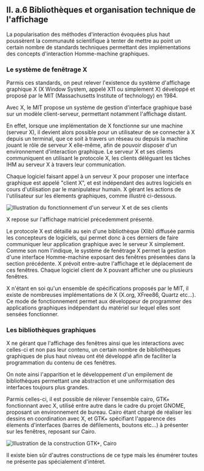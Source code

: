 ## II. a.6 Bibliothèques et organisation technique de l'affichage

La popularisation des méthodes d'interaction évoquées plus haut poussèrent la communauté scientifique à tenter de mettre au point un certain nombre de standards techniques permettant des implémentations des concepts d'interaction Homme-machine graphiques.

### Le système de fenêtrage X

Parmis ces standards, on peut relever l'existence du système d'affichage graphique X (X Window System, appelé X11 ou simplement X) développé et proposé par le MIT (Massachusetts Institute of technology) en 1984. 

Avec X, le MIT propose un système de gestion d'interface graphique basé sur un modèle client-serveur, permettant notamment l'affichage distant. 

En effet, lorsque une implémentation de X fonctionne sur une machine (serveur X), il devient alors possible pour un utilisateur de se connecter à X depuis un terminal, que ce soit à travers un réseau ou depuis la machine jouant le rôle de serveur X elle-même, afin de pouvoir disposer d'un environnement d'interaction graphique. Le serveur X et ses clients communiquent en utilisant le protocole X, les clients déléguant les tâches IHM au serveur X à travers leur communication. 

Chaque logiciel faisant appel à un serveur X pour proposer une interface graphique est appelé "client X", et est indépendant des autres logiciels en cours d'utilisation par le manipulateur humain. X gérant les actions de l'utilisateur sur les élements graphiques, comme illustré ci-dessous.

![Illustration du fonctionnement d'un serveur X et de ses clients](https://upload.wikimedia.org/wikipedia/commons/0/03/X_client_server_example.svg)

X repose sur l'affichage matriciel précedemment présenté. 

Le protocole X est détaillé au sein d'une bibliothèque (Xlib) diffusée parmis les concepteurs de logiciels, qui permet donc à ces derniers de faire communiquer leur application graphique avec le serveur X simplement.
Comme son nom l'indique, le système de fenêtrage X permet la gestion d'une interface Homme-machine exposant des fenêtres présentées dans la section précédente. X prévoit entre-autre l'affichage et le déplacement de ces fenêtres. Chaque logiciel client de X pouvant afficher une ou plusieurs fenêtres. 

X n'étant en soi qu'un ensemble de spécifications proposés par le MIT, il existe de nombreuses implémentations de X (X.org, XFree86, Quartz etc...). Ce mode de fonctionnement permet aux développeur de programmer des applications graphiques indépendant du matériel sur lequel elles sont sensées fonctionner. 

### Les bibliothèques graphiques

X ne gérant que l'affichage des fenêtres ainsi que les interactions avec celles-ci et non pas leur contenu, un certain nombre de bibliothèques graphiques de plus haut niveau ont été développé afin de faciliter la programmation du contenu de ces fenêtres. 

On note ainsi l'apparition et le développement d'un empilement de bibliothèques permettant une abstraction et une uniformisation des interfaces toujours plus grandes.

Parmis celles-ci, il est possible de rélever l'ensemble cairo, GTK+ fonctionnant avec X, utilisé entre autre dans le cadre du projet GNOME, proposant un environnement de bureau. Cairo étant chargé de réaliser les dessins en coordination avec X, et GTK+ spécifiant l'apparence des élements d'interfaces (barres de défilements, boutons etc...) à présenter sur les fenêtres, reposant sur Cairo.

![Illustration de la construction GTK+, Cairo](https://upload.wikimedia.org/wikipedia/commons/a/ab/GTK%2B_software_architecture.svg)

Il existe bien sûr d'autres constructions de ce type mais les énumérer toutes ne présente pas spécialement d'intéret. 





 
